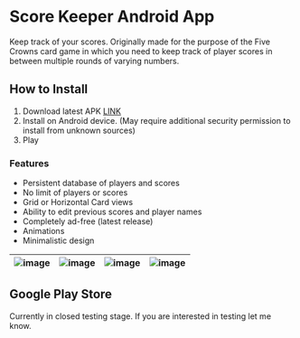 # Score Keeper Android App

Keep track of your scores. 
Originally made for the purpose of the Five Crowns card game in which you need to keep track of player scores in between multiple rounds of varying numbers.

## How to Install

1. Download latest APK [LINK](https://github.com/lsrprntr/Five-Crowns-Score-Keeper/releases/download/v1.0.2/scorekeeper.apk)
2. Install on Android device. (May require additional security permission to install from unknown sources)
3. Play

### Features

* Persistent database of players and scores
* No limit of players or scores
* Grid or Horizontal Card views
* Ability to edit previous scores and player names
* Completely ad-free (latest release)
* Animations
* Minimalistic design


|![image](https://github.com/lsrprntr/Five-Crowns-Score-Keeper/assets/39038103/65bc5fc7-ea6f-4856-b68e-dfdd076f2d1c)|![image](https://github.com/lsrprntr/Five-Crowns-Score-Keeper/assets/39038103/76d54ccf-bced-487e-9298-dfece4e82b1f)|![image](https://github.com/lsrprntr/Five-Crowns-Score-Keeper/assets/39038103/9635e968-07ff-448a-b245-281606919513)|![image](https://github.com/lsrprntr/Five-Crowns-Score-Keeper/assets/39038103/bb71af0f-7656-44ce-8350-3b0c8663c16e)|
|---|---|---|---|

## Google Play Store

Currently in closed testing stage. If you are interested in testing let me know.
